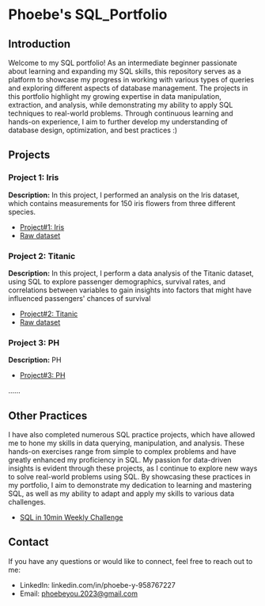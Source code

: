 # Phoebe's SQL_Portfolio

## Introduction

Welcome to my SQL portfolio! As an intermediate beginner passionate about learning and expanding my SQL skills, this repository serves as a platform to showcase my progress in working with various types of queries and exploring different aspects of database management. The projects in this portfolio highlight my growing expertise in data manipulation, extraction, and analysis, while demonstrating my ability to apply SQL techniques to real-world problems. Through continuous learning and hands-on experience, I aim to further develop my understanding of database design, optimization, and best practices :)


## Projects

### Project 1: Iris

**Description:** In this project, I performed an analysis on the Iris dataset, which contains measurements for 150 iris flowers from three different species.

- [Project#1: Iris](Project%231-Iris.sql)
- [Raw dataset](iris.csv)


### Project 2: Titanic

**Description:** In this project, I perform a data analysis of the Titanic dataset, using SQL to explore passenger demographics, survival rates, and correlations between variables to gain insights into factors that might have influenced passengers' chances of survival

- [Project#2: Titanic](Project%232-Titanic.sql)
- [Raw dataset](train.csv)

### Project 3: PH

**Description:** PH

- [Project#3: PH](link-to-project-folder)

......

## Other Practices

I have also completed numerous SQL practice projects, which have allowed me to hone my skills in data querying, manipulation, and analysis. These hands-on exercises range from simple to complex problems and have greatly enhanced my proficiency in SQL. My passion for data-driven insights is evident through these projects, as I continue to explore new ways to solve real-world problems using SQL. By showcasing these practices in my portfolio, I aim to demonstrate my dedication to learning and mastering SQL, as well as my ability to adapt and apply my skills to various data challenges.

- [SQL in 10min Weekly Challenge](./SQL%20in%2010min%20Weekly%20Challenge.sql)

## Contact

If you have any questions or would like to connect, feel free to reach out to me:

- LinkedIn: linkedin.com/in/phoebe-y-958767227
- Email: phoebeyou.2023@gmail.com

